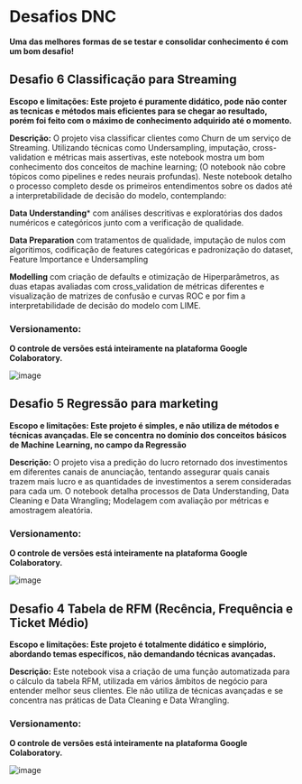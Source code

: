 # Desafios DNC

**Uma das melhores formas de se testar e consolidar conhecimento é com um bom desafio!**

## Desafio 6 Classificação para Streaming

**Escopo e limitações: Este projeto é puramente didático, pode não conter as tecnicas e métodos mais eficientes para se chegar ao resultado, porém foi feito com o máximo de conhecimento adquirido até o momento.**

**Descrição:** O projeto visa classificar clientes como Churn de um serviço de Streaming. Utilizando técnicas como Undersampling, imputação, cross-validation e métricas mais assertivas, este notebook mostra um bom conhecimento dos conceitos de machine learning; (O notebook não cobre tópicos como pipelines e redes neurais profundas). Neste notebook detalho o processo completo desde os primeiros entendimentos sobre os dados até a interpretabilidade de decisão do modelo, contemplando:

**Data Understanding*** com análises descritivas e exploratórias dos dados numéricos e categóricos junto com a verificação de qualidade.

**Data Preparation** com tratamentos de qualidade, imputação de nulos com algoritimos, codificação de features categóricas e padronização do dataset, Feature Importance e Undersampling

**Modelling** com criação de defaults e otimização de Hiperparâmetros, as duas etapas avaliadas com cross_validation de métricas diferentes e visualização de matrizes de confusão e curvas ROC e por fim a interpretabilidade de decisão do modelo com LIME.

### Versionamento:
**O controle de versões está inteiramente na plataforma Google Colaboratory.**

![image](https://github.com/user-attachments/assets/dd1b09cb-4cba-46ca-9b0c-ba192c6f72c6)




## Desafio 5 Regressão para marketing

**Escopo e limitações: Este projeto é simples, e não utiliza de métodos e técnicas avançadas. Ele se concentra no domínio dos conceitos básicos de Machine Learning, no campo da Regressão**

**Descrição:** O projeto visa a predição do lucro retornado dos investimentos em diferentes canais de anunciação, tentando assegurar quais canais trazem mais lucro e as quantidades de investimentos a serem consideradas para cada um. O notebook detalha processos de Data Understanding, Data Cleaning e Data Wrangling; Modelagem com avaliação por métricas e amostragem aleatória.

### Versionamento:
**O controle de versões está inteiramente na plataforma Google Colaboratory.**

![image](https://github.com/user-attachments/assets/2dd92c29-c781-42d8-8a12-c0eae876875a)


## Desafio 4 Tabela de RFM (Recência, Frequência e Ticket Médio)

**Escopo e limitações: Este projeto é totalmente didático e simplório, abordando temas específicos, não demandando técnicas avançadas.**

**Descrição:** Este notebook visa a criação de uma função automatizada para o cálculo da tabela RFM, utilizada em vários âmbitos de negócio para entender melhor seus clientes. Ele não utiliza de técnicas avançadas e se concentra nas práticas de Data Cleaning e Data Wrangling.

### Versionamento:
**O controle de versões está inteiramente na plataforma Google Colaboratory.**

![image](https://github.com/user-attachments/assets/44c71372-2006-4f5a-bfc5-2fe823df9add)

